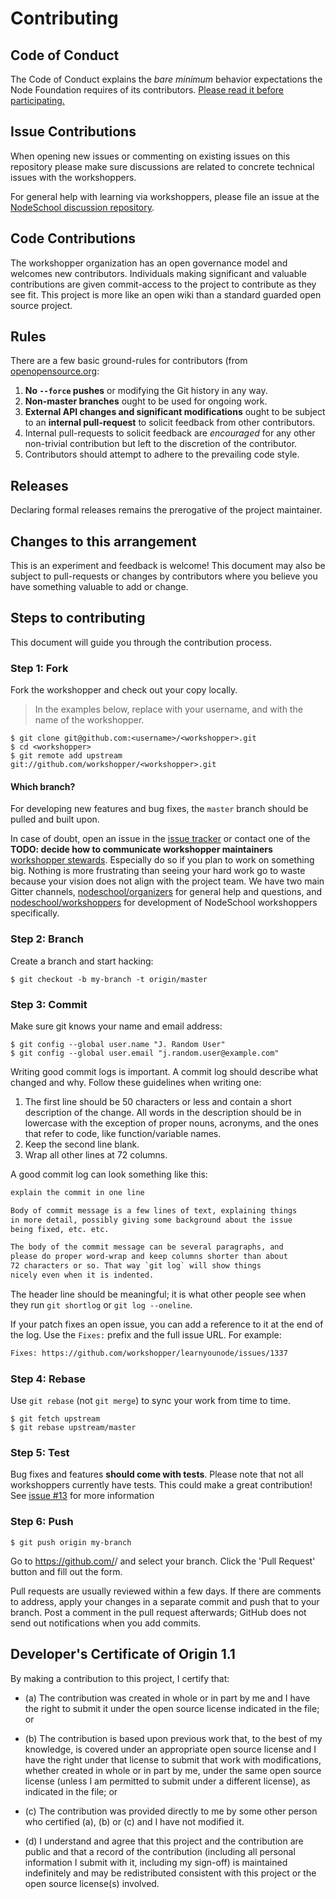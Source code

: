# Contributing

## Code of Conduct

The Code of Conduct explains the *bare minimum* behavior
expectations the Node Foundation requires of its contributors.
[Please read it before participating.](./code_of_conduct.md)

## Issue Contributions

When opening new issues or commenting on existing issues on this repository
please make sure discussions are related to concrete technical issues with the
workshoppers.

For general help with learning via workshoppers, please file an issue at the
[NodeSchool discussion repository](https://github.com/nodeschool/discussions/issues).

## Code Contributions

The workshopper organization has an open governance model and welcomes new contributors. Individuals making significant and valuable contributions are given commit-access to the project to contribute as they see fit. This project is more like an open wiki than a standard guarded open source project.

## Rules

There are a few basic ground-rules for contributors (from [openopensource.org](http://openopensource.org/):

1. **No `--force` pushes** or modifying the Git history in any way.
1. **Non-master branches** ought to be used for ongoing work.
1. **External API changes and significant modifications** ought to be subject to an **internal pull-request** to solicit feedback from other contributors.
1. Internal pull-requests to solicit feedback are *encouraged* for any other non-trivial contribution but left to the discretion of the contributor.
1. Contributors should attempt to adhere to the prevailing code style.

## Releases

Declaring formal releases remains the prerogative of the project maintainer.

## Changes to this arrangement

This is an experiment and feedback is welcome! This document may also be subject to pull-requests or changes by contributors where you believe you have something valuable to add or change.

## Steps to contributing

This document will guide you through the contribution process.

### Step 1: Fork

Fork the workshopper and check out your copy locally.

> In the examples below, replace <username> with your username, and <workshopper> with the name of the workshopper.

```text
$ git clone git@github.com:<username>/<workshopper>.git
$ cd <workshopper>
$ git remote add upstream git://github.com/workshopper/<workshopper>.git
```

#### Which branch?

For developing new features and bug fixes, the `master` branch should be pulled
and built upon.

In case of doubt, open an issue in the
[issue tracker](https://github.com/nodejs/node/issues/) or contact one of the
**TODO: decide how to communicate workshopper maintainers** [workshopper stewards]().
Especially do so if you plan to work on something big. Nothing is more
frustrating than seeing your hard work go to waste because your vision
does not align with the project team. We have two main Gitter channels,
[nodeschool/organizers](https://gitter.im/nodeschool/organizers) for general help and questions, and
[nodeschool/workshoppers](https://gitter.im/nodeschool/workshoppers) for development of NodeSchool workshoppers specifically.


### Step 2: Branch

Create a branch and start hacking:

```text
$ git checkout -b my-branch -t origin/master
```

### Step 3: Commit

Make sure git knows your name and email address:

```text
$ git config --global user.name "J. Random User"
$ git config --global user.email "j.random.user@example.com"
```

Writing good commit logs is important. A commit log should describe what
changed and why. Follow these guidelines when writing one:

1. The first line should be 50 characters or less and contain a short
   description of the change. All words in the description should be in
   lowercase with the exception of proper nouns, acronyms, and the ones that
   refer to code, like function/variable names.
2. Keep the second line blank.
3. Wrap all other lines at 72 columns.

A good commit log can look something like this:

```txt
explain the commit in one line

Body of commit message is a few lines of text, explaining things
in more detail, possibly giving some background about the issue
being fixed, etc. etc.

The body of the commit message can be several paragraphs, and
please do proper word-wrap and keep columns shorter than about
72 characters or so. That way `git log` will show things
nicely even when it is indented.
```

The header line should be meaningful; it is what other people see when they
run `git shortlog` or `git log --oneline`.

If your patch fixes an open issue, you can add a reference to it at the end
of the log. Use the `Fixes:` prefix and the full issue URL. For example:

```txt
Fixes: https://github.com/workshopper/learnyounode/issues/1337
```

### Step 4: Rebase

Use `git rebase` (not `git merge`) to sync your work from time to time.

```text
$ git fetch upstream
$ git rebase upstream/master
```

### Step 5: Test

Bug fixes and features **should come with tests**. Please note that not all workshoppers currently have tests. This could make a great contribution! See [issue #13](https://github.com/workshopper/org/issues/13) for more information

### Step 6: Push

```text
$ git push origin my-branch
```

Go to https://github.com/<username>/<workshopper> and select your branch.
Click the 'Pull Request' button and fill out the form.

Pull requests are usually reviewed within a few days. If there are comments
to address, apply your changes in a separate commit and push that to your
branch. Post a comment in the pull request afterwards; GitHub does
not send out notifications when you add commits.

<a id="developers-certificate-of-origin"></a>
## Developer's Certificate of Origin 1.1

By making a contribution to this project, I certify that:

* (a) The contribution was created in whole or in part by me and I
  have the right to submit it under the open source license
  indicated in the file; or

* (b) The contribution is based upon previous work that, to the best
  of my knowledge, is covered under an appropriate open source
  license and I have the right under that license to submit that
  work with modifications, whether created in whole or in part
  by me, under the same open source license (unless I am
  permitted to submit under a different license), as indicated
  in the file; or

* (c) The contribution was provided directly to me by some other
  person who certified (a), (b) or (c) and I have not modified
  it.

* (d) I understand and agree that this project and the contribution
  are public and that a record of the contribution (including all
  personal information I submit with it, including my sign-off) is
  maintained indefinitely and may be redistributed consistent with
  this project or the open source license(s) involved.
  
